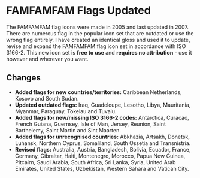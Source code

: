 # FAMFAMFAM Flags Updated

The FAMFAMFAM flag icons were made in 2005 and last updated in 2007. There are numerous flag in the popular icon set that are outdated or use the wrong flag entirely. I have created an identical gloss and used it to update, revise and expand the FAMFAMFAM flag icon set in accordance with ISO 3166-2. This new icon set is **free to use** and **requires no attribution** - use it however and wherever you want.

## Changes

- **Added flags for new countries/territories:** Caribbean Netherlands, Kosovo and South Sudan.
- **Updated outdated flags:** Iraq, Guadeloupe, Lesotho, Libya, Mauritania, Myanmar, Paraguay, Tokelau and Tuvalu.
- **Added flags for new/missing ISO 3166-2 codes:** Antarctica, Curacao, French Guiana, Guernsey, Isle of Man, Jersey, Reunion, Saint Barthelemy, Saint Martin and Sint Maarten.
- **Added flags for unrecognised countries:** Abkhazia, Artsakh, Donetsk, Luhansk, Northern Cyprus, Somaliland, South Ossetia and Transnistria.
- **Revised flags:** Australia, Austria, Bangladesh, Bolivia, Ecuador, France, Germany, Gibraltar, Haiti, Montenegro, Morocco, Papua New Guinea, Pitcairn, Saudi Arabia, South Africa, Sri Lanka, Syria, United Arab Emirates, United States, Uzbekistan, Western Sahara and Vatican City.
